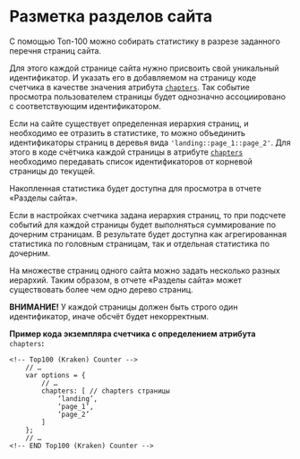 # Разметка разделов сайта

С помощью Топ-100 можно собирать статистику в разрезе заданного перечня страниц сайта.

Для этого каждой странице сайта нужно присвоить свой уникальный идентификатор. И указать его в добавляемом на страницу коде счетчика в качестве значения атрибута [`chapters`](../donastroika-schetchika/atributy-schetchika.md). Так событие просмотра пользователем страницы будет однозначно ассоциировано с соответствующим идентификатором.

Если на сайте существует определенная иерархия страниц, и необходимо ее отразить в статистике, то можно объединить идентификаторы страниц в деревья вида `'landing::page_1::page_2'`. Для этого в коде счётчика каждой страницы в атрибуте [`chapters`](../donastroika-schetchika/atributy-schetchika.md) необходимо передавать список идентификаторов от корневой страницы до текущей.

Накопленная статистика будет доступна для просмотра в отчете «Разделы сайта».

Если в настройках счетчика задана иерархия страниц, то при подсчете событий для каждой страницы будет выполняться суммирование по дочерним страницам. В результате будет доступна как агрегированная статистика по головным страницам, так и отдельная статистика по дочерним.

На множестве страниц одного сайта можно задать несколько разных иерархий. Таким образом, в отчете «Разделы сайта» может существовать более чем одно дерево страниц.

**ВНИМАНИЕ!** У каждой страницы должен быть строго один идентификатор, иначе обсчёт будет некорректным.

**Пример кода экземпляра счетчика с определением атрибута** `chapters`**:**

```text
<!-- Top100 (Kraken) Counter -->
    // …
    var options = {
        // …
        chapters: [ // chapters страницы
            ‘landing’,
            ‘page_1’,
            ‘page_2’
        ]
    };
    // …
<!-- END Top100 (Kraken) Counter -->
```

